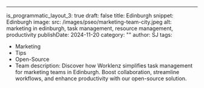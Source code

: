 ---
is_programmatic_layout_3: true
draft: false
title: Edinburgh
snippet: Edinburgh
image:
  src: /images/pseo/marketing-team-city.jpeg
  alt: marketing in edinburgh, task management, resource management, productivity
publishDate: 2024-11-20
category: ""
author: SJ
tags:
  - Marketing
  - Tips
  - Open-Source
  - Team
description: Discover how Worklenz simplifies task management for marketing teams in Edinburgh. Boost collaboration, streamline workflows, and enhance productivity with our open-source solution.
